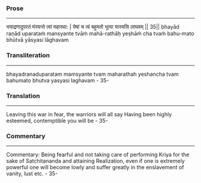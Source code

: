 ### Prose 
 --- 
भयाद्रणादुपरतं मंस्यन्ते त्वां महारथा: |
येषां च त्वं बहुमतो भूत्वा यास्यसि लाघवम् || 35||
bhayād raṇād uparataṁ mansyante tvāṁ mahā-rathāḥ
yeṣhāṁ cha tvaṁ bahu-mato bhūtvā yāsyasi lāghavam

### Transliteration 
 --- 
bhayadranaduparatam mamsyante tvam maharathah yeshancha tvam bahumato bhutva yasyasi laghavam - 35-

### Translation 
 --- 
Leaving this war in fear, the warriors will all say Having been highly esteemed, contemptible you will be - 35-

### Commentary 
 --- 
Commentary: Being fearful and not taking care of performing Kriya for the sake of Satchitananda and attaining Realization, even if one is extremely powerful one will become lowly and suffer greatly in the enslavement of vanity, lust etc. - 35-